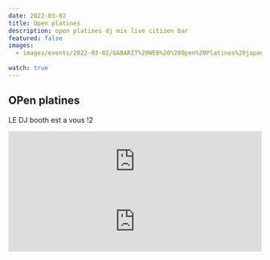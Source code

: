 ```yaml
---
date: 2022-03-02
title: Open platines 
description: open platines dj mix live citizen bar 
featured: false
images: 
  - images/events/2022-03-02/GABARIT%20WEB%20%20Open%20Platines%20japan%20.jpg
 
watch: true
---
```


## OPen platines

LE DJ booth est a vous !2

<iframe width="100%" height="120" src="https://www.mixcloud.com/widget/iframe/?hide_cover=1&light=1&feed=%2Fcitizenbarfr%2Fflop-flop-sound-system-20220218-194614%2F" frameborder="0" ></iframe>
<iframe width="100%" height="120" src="https://www.mixcloud.com/widget/iframe/?hide_cover=1&light=1&feed=%2Flive%2Fcitizenbarfr%2F" frameborder="0" ></iframe>
